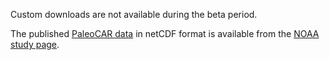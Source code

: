 Custom downloads are not available during the beta period.

The published [PaleoCAR data](https://www1.ncdc.noaa.gov/pub/data/paleo/treering/reconstructions/northamerica/usa/bocinsky2016/) in netCDF format is available from the [NOAA study page](https://www.ncdc.noaa.gov/paleo/study/19783).

